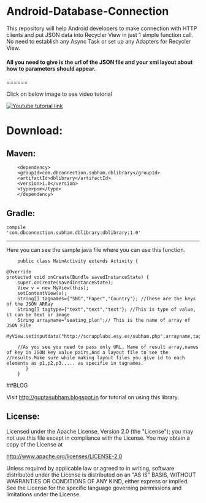 # Android-Database-Connection
This repository will help Android developers to make connection with HTTP clients and put JSON data into Recycler View in just 1 simple function call. No need to establish any Async Task or set up any Adapters for Recycler View.
#### All you need to give is the url of the JSON file and your xml layout about how to parameters should appear.

======

Click on below image to see video tutorial

[![Youtube tutorial link](http://hello45.esy.es/Screenshot%202016-09-07%2016.12.48.png)](https://www.youtube.com/watch?v=UoWdr-Fgla8)

# Download:

## Maven:
        <dependency>
        <groupId>com.dbconnection.subham.dblibrary</groupId>
        <artifactId>dblibrary</artifactId>
        <version>1.0</version>
        <type>pom</type>
        </dependency>


## Gradle:
<code>compile 'com.dbconnection.subham.dblibrary:dblibrary:1.0'</code>


---


Here you can see the sample java file where you can use this function.

        
        
        public class MainActivity extends Activity {

    @Override
    protected void onCreate(Bundle savedInstanceState) {
        super.onCreate(savedInstanceState);
        View v = new MyView(this);
        setContentView(v);
        String[] tagnames={"SNO","Paper","Country"}; //These are the keys of the JSON ARRay
        String[] tagtype={"text","text","text"}; //This is type of value, it can be text or image
        String arrayname="seating_plan";// This is the name of array of JSON File
         MyView.setinputdata("http://scrapplabs.esy.es/subham.php",arrayname,tagnames,tagtype,R.layout.list_card_view);

        //As you see you need to pass only URL, Name of result array,names of key in JSON key value pairs,And a layout file to see the //results.Make sure while making layout files you give id to each elements as p1,p2,p3..... as specifie in tagnames.
           }
        }
        

##BLOG

Visit <a> http://guptasubham.blogspot.in </a> for tutorial on using this library.



## License:


Licensed under the Apache License, Version 2.0 (the "License");
you may not use this file except in compliance with the License.
You may obtain a copy of the License at

   http://www.apache.org/licenses/LICENSE-2.0

Unless required by applicable law or agreed to in writing, software
distributed under the License is distributed on an "AS IS" BASIS,
WITHOUT WARRANTIES OR CONDITIONS OF ANY KIND, either express or implied.
See the License for the specific language governing permissions and
limitations under the License.
